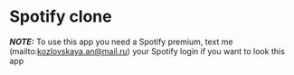 # Spotify clone

**_NOTE:_** To use this app you need a Spotify premium, text me (mailto:<kozlovskaya.an@mail.ru>) your Spotify login if you want to look this app